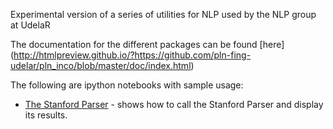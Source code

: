 Experimental version of a series of utilities for NLP used by the NLP group at UdelaR

The documentation for the different packages can be found [here] (http://htmlpreview.github.io/?https://github.com/pln-fing-udelar/pln_inco/blob/master/doc/index.html)

The following are ipython notebooks with sample usage:

- [The Stanford Parser](http://nbviewer.ipython.org/github/gmonce/nltk_parsing/blob/master/3.%20The%20Stanford%20Parser.ipynb) - shows how to call the Stanford Parser and display its results.



